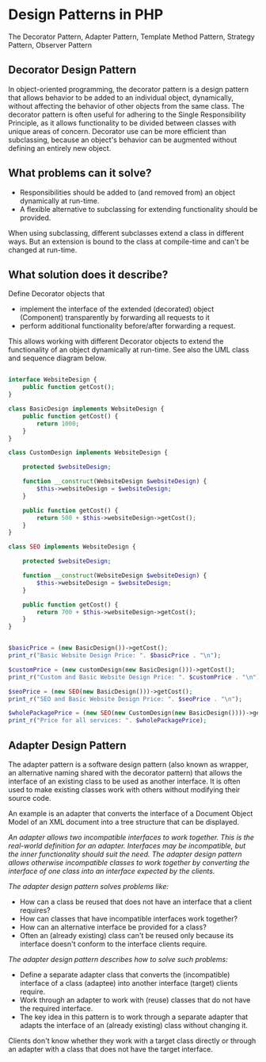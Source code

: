 # Design Patterns in PHP
The Decorator Pattern, Adapter Pattern, Template Method Pattern, Strategy Pattern, Observer Pattern

## Decorator Design Pattern

In object-oriented programming, the decorator pattern is a design pattern that allows behavior to be added to an individual object, dynamically, without affecting the behavior of other objects from the same class. The decorator pattern is often useful for adhering to the Single Responsibility Principle, as it allows functionality to be divided between classes with unique areas of concern. Decorator use can be more efficient than subclassing, because an object's behavior can be augmented without defining an entirely new object.

## What problems can it solve?

- Responsibilities should be added to (and removed from) an object dynamically at run-time.
- A flexible alternative to subclassing for extending functionality should be provided.

When using subclassing, different subclasses extend a class in different ways. But an extension is bound to the class at compile-time and can't be changed at run-time.

## What solution does it describe?

Define Decorator objects that

- implement the interface of the extended (decorated) object (Component) transparently by forwarding all requests to it
- perform additional functionality before/after forwarding a request.

This allows working with different Decorator objects to extend the functionality of an object dynamically at run-time.
See also the UML class and sequence diagram below.

```php 

interface WebsiteDesign {
    public function getCost();
}

class BasicDesign implements WebsiteDesign {
    public function getCost() {
        return 1000;
    }
}

class CustomDesign implements WebsiteDesign {

    protected $websiteDesign;

    function __construct(WebsiteDesign $websiteDesign) {
        $this->websiteDesign = $websiteDesign;
    }

    public function getCost() {
        return 500 + $this->websiteDesign->getCost();
    }
}

class SEO implements WebsiteDesign {

    protected $websiteDesign;

    function __construct(WebsiteDesign $websiteDesign) {
        $this->websiteDesign = $websiteDesign;
    }

    public function getCost() {
        return 700 + $this->websiteDesign->getCost();
    }
}


$basicPrice = (new BasicDesign())->getCost();
print_r("Basic Website Design Price: ". $basicPrice . "\n");

$customPrice = (new customDesign(new BasicDesign()))->getCost();
print_r("Custom and Basic Website Design Price: ". $customPrice . "\n");

$seoPrice = (new SEO(new BasicDesign()))->getCost();
print_r("SEO and Basic Website Design Price: ". $seoPrice . "\n");

$wholePackagePrice = (new SEO(new CustomDesign(new BasicDesign())))->getCost();
print_r("Price for all services: ". $wholePackagePrice);


```
## Adapter Design Pattern

The adapter pattern is a software design pattern (also known as wrapper, an alternative naming shared with the decorator pattern) that allows the interface of an existing class to be used as another interface. It is often used to make existing classes work with others without modifying their source code.

An example is an adapter that converts the interface of a Document Object Model of an XML document into a tree structure that can be displayed.

*An adapter allows two incompatible interfaces to work together. This is the real-world definition for an adapter. Interfaces may be incompatible, but the inner functionality should suit the need. The adapter design pattern allows otherwise incompatible classes to work together by converting the interface of one class into an interface expected by the clients.*

*The adapter design pattern solves problems like:*

- How can a class be reused that does not have an interface that a client requires?
- How can classes that have incompatible interfaces work together?
- How can an alternative interface be provided for a class?
- Often an (already existing) class can't be reused only because its interface doesn't conform to the interface clients require.

*The adapter design pattern describes how to solve such problems:*

- Define a separate adapter class that converts the (incompatible) interface of a class (adaptee) into another interface (target) clients require.
- Work through an adapter to work with (reuse) classes that do not have the required interface.
- The key idea in this pattern is to work through a separate adapter that adapts the interface of an (already existing) class without changing it.

Clients don't know whether they work with a target class directly or through an adapter with a class that does not have the target interface.

```php

```